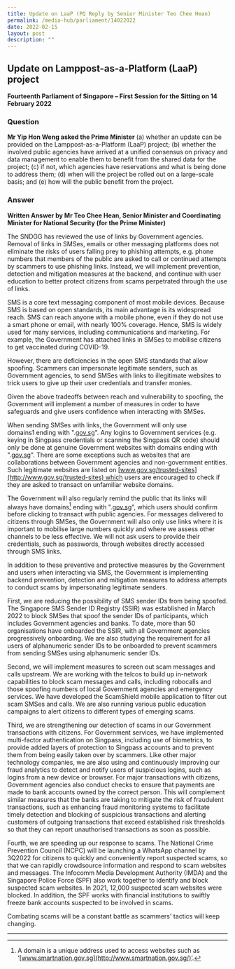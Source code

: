 ```yaml
---
title: Update on LaaP (PQ Reply by Senior Minister Teo Chee Hean)
permalink: /media-hub/parliament/14022022
date: 2022-02-15
layout: post
description: ""
---
```

## Update on Lamppost-as-a-Platform (LaaP) project

**Fourteenth Parliament of Singapore – First Session for the Sitting on 14 February 2022**

### Question

**Mr Yip Hon Weng asked the Prime Minister** (a) whether an update can be provided on the Lamppost-as-a-Platform (LaaP) project; (b) whether the involved public agencies have arrived at a unified consensus on privacy and data management to enable them to benefit from the shared data for the project; (c) if not, which agencies have reservations and what is being done to address them; (d) when will the project be rolled out on a large-scale basis; and (e) how will the public benefit from the project.

### Answer

**Written Answer by Mr Teo Chee Hean, Senior Minister and Coordinating Minister for National Security (for the Prime Minister)**

The SNDGG has reviewed the use of links by Government agencies. Removal of links in SMSes, emails or other messaging platforms does not eliminate the risks of users falling prey to phishing attempts, e.g. phone numbers that members of the public are asked to call or continued attempts by scammers to use phishing links. Instead, we will implement prevention, detection and mitigation measures at the backend, and continue with user education to better protect citizens from scams perpetrated through the use of links.

SMS is a core text messaging component of most mobile devices. Because SMS is based on open standards, its main advantage is its widespread reach. SMS can reach anyone with a mobile phone, even if they do not use a smart phone or email, with nearly 100% coverage. Hence, SMS is widely used for many services, including communications and marketing. For example, the Government has attached links in SMSes to mobilise citizens to get vaccinated during COVID-19.

However, there are deficiencies in the open SMS standards that allow spoofing. Scammers can impersonate legitimate senders, such as Government agencies, to send SMSes with links to illegitimate websites to trick users to give up their user credentials and transfer monies.

Given the above tradeoffs between reach and vulnerability to spoofing, the Government will implement a number of measures in order to have safeguards and give users confidence when interacting with SMSes.

When sending SMSes with links, the Government will only use domains1 ending with ".[gov.sg](http://gov.sg/)". Any logins to Government services (e.g. keying in Singpass credentials or scanning the Singpass QR code) should only be done at genuine Government websites with domains ending with ".[gov.sg](http://gov.sg/)". There are some exceptions such as websites that are collaborations between Government agencies and non-government entities. Such legitimate websites are listed on [www.gov.sg/trusted-sites](http://www.gov.sg/trusted-sites) which users are encouraged to check if they are asked to transact on unfamiliar website domains.

The Government will also regularly remind the public that its links will always have domains[^1] ending with ".[gov.sg](http://gov.sg/)", which users should confirm before clicking to transact with public agencies. For messages delivered to citizens through SMSes, the Government will also only use links where it is important to mobilise large numbers quickly and where we assess other channels to be less effective. We will not ask users to provide their credentials, such as passwords, through websites directly accessed through SMS links.

In addition to these preventive and protective measures by the Government and users when interacting via SMS, the Government is implementing backend prevention, detection and mitigation measures to address attempts to conduct scams by impersonating legitimate senders.

First, we are reducing the possibility of SMS sender IDs from being spoofed. The Singapore SMS Sender ID Registry (SSIR) was established in March 2022 to block SMSes that spoof the sender IDs of participants, which includes Government agencies and banks. To date, more than 50 organisations have onboarded the SSIR, with all Government agencies progressively onboarding. We are also studying the requirement for all users of alphanumeric sender IDs to be onboarded to prevent scammers from sending SMSes using alphanumeric sender IDs.

Second, we will implement measures to screen out scam messages and calls upstream. We are working with the telcos to build up in-network capabilities to block scam messages and calls, including robocalls and those spoofing numbers of local Government agencies and emergency services. We have developed the ScamShield mobile application to filter out scam SMSes and calls. We are also running various public education campaigns to alert citizens to different types of emerging scams.

Third, we are strengthening our detection of scams in our Government transactions with citizens. For Government services, we have implemented multi-factor authentication on Singpass, including use of biometrics, to provide added layers of protection to Singpass accounts and to prevent them from being easily taken over by scammers. Like other major technology companies, we are also using and continuously improving our fraud analytics to detect and notify users of suspicious logins, such as logins from a new device or browser. For major transactions with citizens, Government agencies also conduct checks to ensure that payments are made to bank accounts owned by the correct person. This will complement similar measures that the banks are taking to mitigate the risk of fraudulent transactions, such as enhancing fraud monitoring systems to facilitate timely detection and blocking of suspicious transactions and alerting customers of outgoing transactions that exceed established risk thresholds so that they can report unauthorised transactions as soon as possible.

Fourth, we are speeding up our response to scams. The National Crime Prevention Council (NCPC) will be launching a WhatsApp channel by 3Q2022 for citizens to quickly and conveniently report suspected scams, so that we can rapidly crowdsource information and respond to scam websites and messages. The Infocomm Media Development Authority (IMDA) and the Singapore Police Force (SPF) also work together to identify and block suspected scam websites. In 2021, 12,000 suspected scam websites were blocked. In addition, the SPF works with financial institutions to swiftly freeze bank accounts suspected to be involved in scams.

Combating scams will be a constant battle as scammers' tactics will keep changing.

***

[^1]: A domain is a unique address used to access websites such as ‘[www.smartnation.gov.sg](http://www.smartnation.gov.sg/)’.